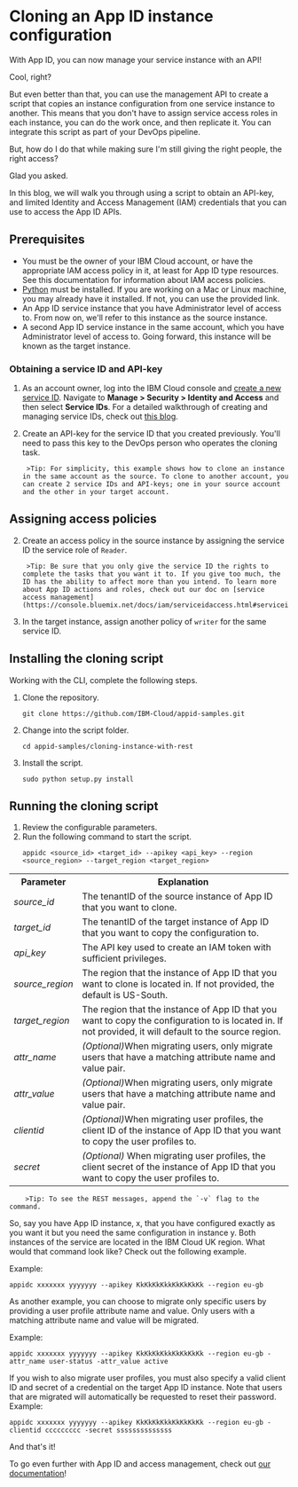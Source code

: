 # Cloning an App ID instance configuration

With App ID, you can now manage your service instance with an API!

Cool, right? 

But even better than that, you can use the management API to create a script that copies an instance configuration from one service instance to another. This means that you don't have to assign service access roles in each instance, you can do the work once, and then replicate it. You can integrate this script as part of your DevOps pipeline.

But, how do I do that while making sure I'm still giving the right people, the right access?

Glad you asked.

In this blog, we will walk you through using a script to obtain an API-key, and limited Identity and Access Management (IAM) credentials that you can use to access the App ID APIs. 

## Prerequisites

* You must be the owner of your IBM Cloud account, or have the appropriate IAM access policy in it, at least for App ID type resources. See this documentation for information about IAM access policies.
* [Python](https://www.python.org/downloads/) must be installed. If you are working on a Mac or Linux machine, you may already have it installed. If not, you can use the provided link.
* An App ID service instance that you have Administrator level of access to. From now on, we'll refer to this instance as the source instance.
* A second App ID service instance in the same account, which you have Administrator level of access to. Going forward, this instance will be known as the target instance. 


### Obtaining a service ID and API-key

1. As an account owner, log into the IBM Cloud console and [create a new service ID](https://console.bluemix.net/docs/iam/serviceid.html#serviceids). Navigate to **Manage > Security > Identity and Access** and then select **Service IDs**. For a detailed walkthrough of creating and managing service IDs, check out [this blog](https://www.ibm.com/blogs/bluemix/2017/10/introducing-ibm-cloud-iam-service-ids-api-keys/).

2. Create an API-key for the service ID that you created previously. You'll need to pass this key to the DevOps person who operates the cloning task.

		>Tip: For simplicity, this example shows how to clone an instance in the same account as the source. To clone to another account, you can create 2 service IDs and API-keys; one in your source account and the other in your target account. 


## Assigning access policies

2. Create an access policy in the source instance by assigning the service ID the service role of `Reader`.

		>Tip: Be sure that you only give the service ID the rights to complete the tasks that you want it to. If you give too much, the ID has the ability to affect more than you intend. To learn more about App ID actions and roles, check out our doc on [service access management](https://console.bluemix.net/docs/iam/serviceidaccess.html#serviceidpolicy).

3. In the target instance, assign another policy of `writer` for the same service ID.


## Installing the cloning script

Working with the CLI, complete the following steps.

1. Clone the repository.
	```
	git clone https://github.com/IBM-Cloud/appid-samples.git
	```
2. Change into the script folder.
	```
	cd appid-samples/cloning-instance-with-rest
	```
3. Install the script.
	```
	sudo python setup.py install
	```

## Running the cloning script

1. Review the configurable parameters.
2. Run the following command to start the script.
	```
	appidc <source_id> <target_id> --apikey <api_key> --region <source_region> --target_region <target_region>
	```

<table>
	<tr>
		<th>Parameter</th>
		<th>Explanation</th>
	</tr>
	<tr>
		<td><i>source_id</i></td>
		<td>The tenantID of the source instance of App ID that you want to clone.</td>
	</tr>
	<tr>
		<td><i>target_id</i></td>
		<td>The tenantID of the target instance of App ID that you want to copy the configuration to.</td>
	</tr>
	<tr>
		<td><i>api_key</i></td>
		<td>The API key used to create an IAM token with sufficient privileges.</td>
	</tr>
	<tr>
		<td><i>source_region</i></td>
		<td>The region that the instance of App ID that you want to clone is located in. If not provided, the default is US-South.</td>
	</tr>
	<tr>
		<td><i>target_region</i></td>
		<td>The region that the instance of App ID that you want to copy the configuration to is located in. If not provided, it will default to the source region.</td>
	</tr>
	<tr>
		<td><i>attr_name</i></td>
		<td><i>(Optional)</i>When migrating users, only migrate users that have a matching attribute name and value pair.</td>
	</tr>
	<tr>
		<td><i>attr_value</i></td>
		<td><i>(Optional)</i>When migrating users, only migrate users that have a matching attribute name and value pair.</td>
	</tr>
	<tr>
		<td><i>clientid</i></td>
		<td><i>(Optional)</i>When migrating user profiles, the client ID of the instance of App ID that you want to copy the user profiles to.</td>
	</tr>
	<tr>
		<td><i>secret</i></td>
		<td><i>(Optional)</i> When migrating user profiles, the client secret of the instance of App ID that you want to copy the user profiles to.</td>
	</tr>	
</table>

		>Tip: To see the REST messages, append the `-v` flag to the command.


So, say you have App ID instance, x, that you have configured exactly as you want it but you need the same configuration in instance y. Both instances of the service are located in the IBM Cloud UK region. What would that command look like? Check out the following example.

Example: 
```
appidc xxxxxxx yyyyyyy --apikey KkKkKkKkkKkKkKkKk --region eu-gb
```

As another example, you can choose to migrate only specific users by providing a user profile attribute name and value. Only users with a matching attribute name and value will be migrated.

Example:
```
appidc xxxxxxx yyyyyyy --apikey KkKkKkKkkKkKkKkKk --region eu-gb -attr_name user-status -attr_value active
```

If you wish to also migrate user profiles, you must also specify a valid client ID and secret of a credential on the target App ID instance.
Note that users that are migrated will automatically be requested to reset their password.
Example:
```
appidc xxxxxxx yyyyyyy --apikey KkKkKkKkkKkKkKkKk --region eu-gb -clientid ccccccccc -secret ssssssssssssss
```


And that's it! 

To go even further with App ID and access management, check out [our documentation](https://console.bluemix.net/docs/services/appid/api-reference.html)!
